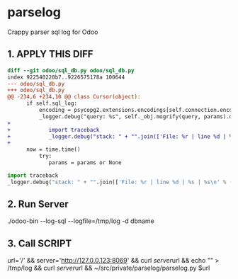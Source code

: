# parselog
Crappy parser sql log for Odoo

## 1. APPLY THIS DIFF

```diff
diff --git odoo/sql_db.py odoo/sql_db.py
index 922540220b7..9226575178a 100644
--- odoo/sql_db.py
+++ odoo/sql_db.py
@@ -234,6 +234,10 @@ class Cursor(object):
      if self.sql_log:
          encoding = psycopg2.extensions.encodings[self.connection.encoding]
          _logger.debug("query: %s", self._obj.mogrify(query, params).decode(encoding, 'replace'))
+
+            import traceback
+            _logger.debug("stack: " + "".join(['File: %r | line %d | %s | %s\n' % (filename, lineno, name, line) for filename, lineno, name, line in traceback.extract_stack()[:-3] if '/odoo/src/' in filename]))
+
      now = time.time()
          try:
             params = params or None
```
```python
import traceback
_logger.debug("stack: " + "".join(['File: %r | line %d | %s | %s\n' % (filename, lineno, name, line) for filename, lineno, name, line in traceback.extract_stack()[:-3] if '/odoo/src/' in filename]))
```


## 2. Run Server

./odoo-bin --log-sql --logfile=/tmp/log -d dbname


## 3. Call SCRIPT

url='/' && server='http://127.0.0.123:8069' && curl $server$url && echo "" > /tmp/log && curl $server$url &&  ~/src/private/parselog/parselog.py $url
